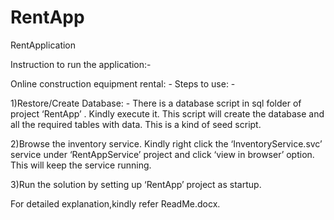 # RentApp
RentApplication

Instruction to run the application:-

Online construction equipment rental: -
Steps to use: -

1)Restore/Create Database: -
There is a database script in sql folder of project ‘RentApp’ .
Kindly execute it. This script will create the database and all the required tables with data.
This is a kind of seed script.

2)Browse the inventory service.
Kindly right click the ‘InventoryService.svc’ service under ‘RentAppService’ project and click ‘view in browser’ option.
This will keep the service running.

3)Run the solution by setting up ‘RentApp’ project as startup.

For detailed explanation,kindly refer ReadMe.docx.

